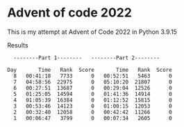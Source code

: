 Advent of code 2022
=
This is my attempt at Advent of Code 2022 in Python 3.9.15

Results


      --------Part 1--------   --------Part 2--------

    Day       Time   Rank  Score       Time   Rank  Score
      8   00:41:18   7733      0   00:52:51   5463      0
      7   04:58:56  22975      0   05:10:20  21807      0
      6   00:27:51  13687      0   00:29:04  12526      0
      5   01:25:05  14594      0   01:41:36  14914      0
      4   01:05:39  16384      0   01:12:52  15815      0
      3   00:53:46  14123      0   01:00:15  12053      0
      2   00:32:40  12058      0   00:42:42  11266      0
      1   00:06:47   3799      0   00:07:34   2605      0